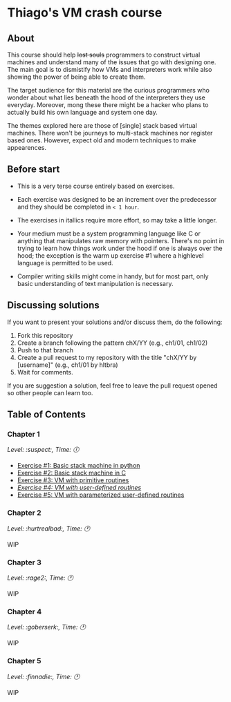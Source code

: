 # Thiago's VM crash course


## About

This course should help ~~lost souls~~ programmers to construct virtual
machines and understand many of the issues that go with designing one. The
main goal is to dismistify how VMs and interpreters work while also showing
the power of being able to create them.

The target audience for this material are the curious programmers who wonder
about what lies beneath the hood of the interpreters they use
everyday. Moreover, mong these there might be a hacker who plans to actually
build his own language and system one day.

The themes explored here are those of [single] stack based virtual
machines. There won't be journeys to multi-stack machines nor register based
ones. However, expect old and modern techniques to make appearences.

## Before start

- This is a very terse course entirely based on exercises.

- Each exercise was designed to be an increment over the predecessor and they
  should be completed in `< 1 hour`.

- The exercises in itallics require more effort, so may take a little longer.

- Your medium must be a system programming language like C or anything that
  manipulates raw memory with pointers. There's no point in trying to learn
  how things work under the hood if one is always over the hood; the exception
  is the warm up exercise #1 where a highlevel language is permitted to be
  used.

- Compiler writing skills might come in handy, but for most part, only basic
  understanding of text manipulation is necessary.


## Discussing solutions

If you want to present your solutions and/or discuss them, do the following:

1. Fork this repository
2. Create a branch following the pattern chX/YY (e.g., ch1/01, ch1/02)
3. Push to that branch
4. Create a pull request to my repository with the title "chX/YY by [username]" (e.g., ch1/01 by hltbra)
5. Wait for comments.

If you are suggestion a solution, feel free to leave the pull request opened
so other people can learn too.

## Table of Contents

### Chapter 1
*Level: :suspect:, Time: :clock6:*

- [Exercise #1: Basic stack machine in python](exercises/ch1/exercise_01.md)
- [Exercise #2: Basic stack machine in C](exercises/ch1/exercise_02.md)
- [Exercise #3: VM with primitive routines](exercises/ch1/exercise_03.md)
- *[Exercise #4: VM with user-defined routines](exercises/ch1/exercise_04.md)*
- [Exercise #5: VM with parameterized user-defined routines](exercises/ch1/exercise_05.md)


### Chapter 2
*Level: :hurtrealbad:, Time: :clock1:*

WIP

### Chapter 3
*Level: :rage2:, Time: :clock1:*

WIP

### Chapter 4
*Level: :goberserk:, Time: :clock1:*

WIP

### Chapter 5
*Level: :finnadie:, Time: :clock1:*

WIP
